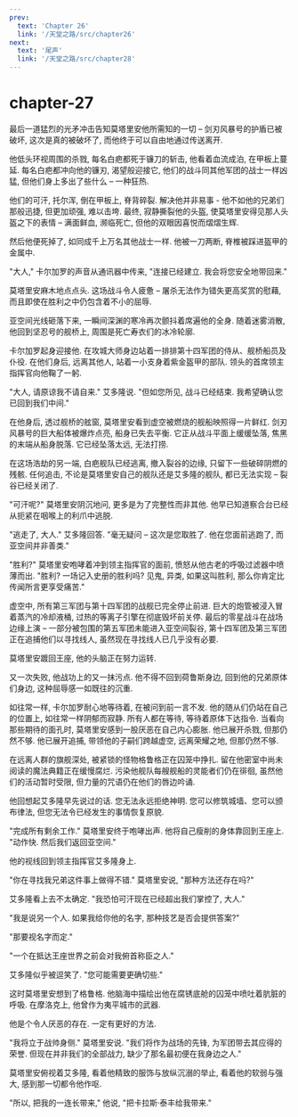 ```yaml
---
prev:
  text: 'Chapter 26'
  link: '/天堂之路/src/chapter26'
next:
  text: '尾声'
  link: '/天堂之路/src/chapter28'
---
```


# chapter-27

最后一道猛烈的光矛冲击告知莫塔里安他所需知的一切 – 剑刃风暴号的护盾已被破坏, 这次是真的被破坏了, 而他终于可以自由地通过传送离开.

他低头环视周围的杀戮, 每名白疤都死于镰刀的斩击, 他看着血流成泊, 在甲板上蔓延. 每名白疤都冲向他的镰刃, 渴望般迎接它, 他们的战斗同其他军团的战士一样凶猛, 但他们身上多出了些什么 – 一种狂热.

他们的可汗, 托尔浑, 倒在甲板上, 脊背碎裂. 解决他并非易事 - 他不如他的兄弟们那般迅捷, 但更加顽强, 难以击垮. 最终, 寂静撕裂他的头盔, 使莫塔里安得见那人头盔之下的表情 – 满面鲜血, 濒临死亡, 但他的双眼因喜悦而熠熠生辉.

然后他便死掉了, 如同成千上万名其他战士一样. 他被一刀两断, 脊椎被踩进盔甲的金属中.

"大人," 卡尔加罗的声音从通讯器中传来, "连接已经建立. 我会将您安全地带回来."

莫塔里安麻木地点点头. 这场战斗令人疲惫 – 屠杀无法作为错失更高奖赏的慰藉, 而且即使在胜利之中仍包含着不小的屈辱.

亚空间光线砸落下来, 一瞬间深渊的寒冷再次颤抖着席遍他的全身. 随着迷雾消散, 他回到坚忍号的舰桥上, 周围是死亡寿衣们的冰冷轮廓.

卡尔加罗起身迎接他. 在攻城大师身边站着一排排第十四军团的侍从、舰桥船员及仆役. 在他们身后, 远离其他人, 站着一小支身着紫金盔甲的部队. 领头的首席领主指挥官向他鞠了一躬.

"大人, 请原谅我不请自来." 艾多隆说. "但如您所见, 战斗已经结束. 我希望确认您已回到我们中间."

在他身后, 透过舰桥的舷窗, 莫塔里安看到虚空被燃烧的舰船映照得一片鲜红. 剑刃风暴号的巨大船体被爆炸点亮, 船身已失去平衡. 它正从战斗平面上缓缓坠落, 焦黑的末端从船身脱落. 它已经坠落太远, 无法打捞.

在这场浩劫的另一端, 白疤舰队已经逃离, 撤入裂谷的边缘, 只留下一些破碎阴燃的残骸. 任何追击, 不论是莫塔里安自己的舰队还是艾多隆的舰队, 都已无法实现 – 裂谷已经关闭了.

"可汗呢?" 莫塔里安阴沉地问, 更多是为了完整性而非其他. 他早已知道察合台已经从扼紧在咽喉上的利爪中逃脱.

"逃走了, 大人." 艾多隆回答. "毫无疑问 – 这次是您取胜了. 他在您面前逃跑了, 而亚空间并非善类."

"胜利?" 莫塔里安咆哮着冲到领主指挥官的面前, 愤怒从他古老的呼吸过滤器中喷薄而出. "胜利? 一场记入史册的胜利吗? 见鬼, 异类, 如果这叫胜利, 那么你肯定比传闻所言更享受痛苦."

虚空中, 所有第三军团与第十四军团的战舰已完全停止前进. 巨大的炮管被浸入冒着蒸汽的冷却液桶, 过热的等离子引擎在彻底毁坏前关停. 最后的零星战斗在战场边缘上演 – 一部分被包围的第五军团未能进入亚空间裂谷, 第十四军团及第三军团正在追捕他们以寻找线人, 虽然现在寻找线人已几乎没有必要.

莫塔里安踱回王座, 他的头脑正在努力运转.

又一次失败, 他战功上的又一抹污点. 他不得不回到荷鲁斯身边, 回到他的兄弟原体们身边, 这种屈辱感一如既往的沉重.

如往常一样, 卡尔加罗耐心地等待着, 在被问到前一言不发. 他的随从们仍站在自己的位置上, 如往常一样阴郁而寂静. 所有人都在等待, 等待着原体下达指令. 当看向那些期待的面孔时, 莫塔里安感到一股厌恶在自己内心膨胀. 他已展开杀戮, 但那仍然不够. 他已展开追捕, 带领他的子嗣们跨越虚空, 远离荣耀之地, 但那仍然不够.

在远离人群的旗舰深处, 被紧锁的怪物格鲁格正在囚笼中挣扎. 留在他密室中尚未阅读的魔法典籍正在缓慢腐烂. 污染他舰队每艘舰船的灵能者们仍在徘徊, 虽然他们的活动暂时受限, 但力量的咒语仍在他们的唇边吟诵.

他回想起艾多隆早先说过的话. 您无法永远拒绝神明. 您可以修筑城墙、您可以颁布律法, 但您无法令已经发生的事情恢复原貌.

"完成所有剩余工作." 莫塔里安终于咆哮出声. 他将自己瘦削的身体靠回到王座上. "动作快. 然后我们返回亚空间."

他的视线回到领主指挥官艾多隆身上.

"你在寻找我兄弟这件事上做得不错." 莫塔里安说, "那种方法还存在吗?"

艾多隆看上去不太确定. "我恐怕可汗现在已经超出我们掌控了, 大人."

"我是说另一个人. 如果我给你他的名字, 那种技艺是否会提供答案?"

"那要视名字而定."

"一个在抵达王座世界之前会对我俯首称臣之人."

艾多隆似乎被逗笑了. "您可能需要更确切些."

这时莫塔里安想到了格鲁格. 他脑海中描绘出他在腐锈底舱的囚笼中喷吐着肮脏的呼吸. 在摩洛克上, 他曾作为夷平城市的武器.

他是个令人厌恶的存在. 一定有更好的方法.

"我将立于战帅身侧." 莫塔里安说. "我们将作为战场的先锋, 为军团带去其应得的荣誉. 但现在并非我们的全部战力, 缺少了那名最初便在我身边之人."

莫塔里安俯视着艾多隆, 看着他精致的服饰与放纵沉溺的举止, 看着他的软弱与强大, 感到那一切都令他作呕.

"所以, 把我的一连长带来," 他说, "把卡拉斯·泰丰给我带来."
